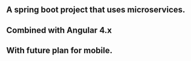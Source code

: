 ## A spring boot project that uses microservices.
## Combined with Angular 4.x
## With future plan for mobile.
